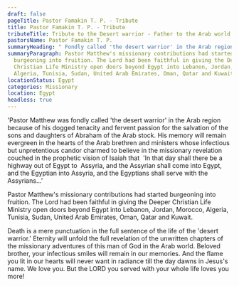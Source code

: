 ```yaml
---
draft: false
pageTitle: Pastor Famakin T. P. - Tribute
title: Pastor Famakin T. P. - Tribute
tributeTitle: Tribute to the Desert warrior - Father to the Arab world mission field
pastorsName: Pastor Famakin T. P.
summaryHeading: " Fondly called 'the desert warrior' in the Arab region"
summaryParagraph: Pastor Matthew's missionary contributions had started
  burgeoning into fruition. The Lord had been faithful in giving the Deeper
  Christian Life Ministry open doors beyond Egypt into Lebanon, Jordan, Morocco,
  Algeria, Tunisia, Sudan, United Arab Emirates, Oman, Qatar and Kuwait.
locationStatus: Egypt
categories: Missionary
location: Egypt
headless: true
---
```

'Pastor Matthew was fondly called 'the desert warrior' in the Arab region because of his dogged tenacity and fervent passion for the salvation of the sons and daughters of Abraham of the Arab stock. His memory will remain evergreen in the hearts of the Arab brethren and ministers whose infectious but unpretentious candor charmed to believe in the missionary revelation couched in the prophetic vision of Isaiah that  'In that day shall there be a highway out of Egypt to  Assyria, and the Assyrian shall come into Egypt, and the Egyptian into Assyria, and the Egyptians shall serve with the Assyrians...'

Pastor Matthew's missionary contributions had started burgeoning into fruition. The Lord had been faithful in giving the Deeper Christian Life Ministry open doors beyond Egypt into Lebanon, Jordan, Morocco, Algeria, Tunisia, Sudan, United Arab Emirates, Oman, Qatar and Kuwait.

Death is a mere punctuation in the full sentence of the life of the 'desert warrior.' Eternity will unfold the full revelation of the unwritten chapters of the missionary adventures of this man of God in the Arab world.
Beloved brother, your infectious smiles will remain in our memories. And the flame you lit in our hearts will never want in radiance till the day dawns in Jesus's name. We love you. But the LORD you served with your whole life loves you more!